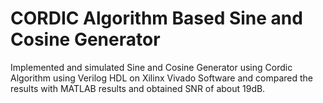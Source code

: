 # CORDIC Algorithm Based Sine and Cosine Generator
Implemented and simulated Sine and Cosine Generator using Cordic Algorithm using Verilog HDL on Xilinx Vivado Software and compared the results with MATLAB results and obtained SNR of about 19dB.
